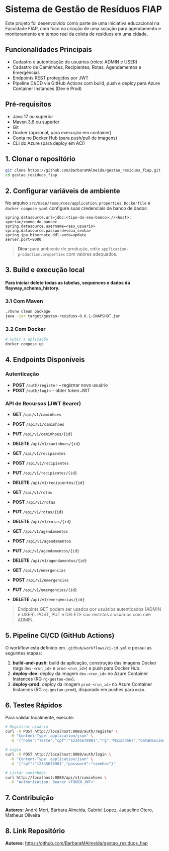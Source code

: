 # Sistema de Gestão de Resíduos FIAP

Este projeto foi desenvolvido como parte de uma iniciativa educacional na Faculdade FIAP, com foco na criação de uma solução para agendamento e monitoramento em tempo real da coleta de resíduos em uma cidade.

## Funcionalidades Principais

- Cadastro e autenticação de usuários (roles: ADMIN e USER)
- Cadastro de Caminhões, Recipientes, Rotas, Agendamentos e Emergências
- Endpoints REST protegidos por JWT
- Pipeline CI/CD via GitHub Actions com build, push e deploy para Azure Container Instances (Dev e Prod)

## Pré-requisitos

- Java 17 ou superior
- Maven 3.6 ou superior
- Git
- Docker (opcional, para execução em container)
- Conta no Docker Hub (para push/pull de imagens)
- CLI do Azure (para deploy em ACI)

## 1. Clonar o repositório

```bash
git clone https://github.com/BarbaraMAlmeida/gestao_residuos_fiap.git
cd gestao_residuos_fiap
```

## 2. Configurar variáveis de ambiente

No arquivo `src/main/resources/application.properties`, `Dockerfile` e `docker-compose.yaml` configure suas credenciais de banco de dados:

```properties
spring.datasource.url=jdbc:<tipo-do-seu-banco>://<host>:<porta>/<nome_do_banco>
spring.datasource.username=<seu_usuario>
spring.datasource.password=<sua_senha>
spring.jpa.hibernate.ddl-auto=update
server.port=8080
```

> **Dica:** para ambiente de produção, edite `application-production.properties` com valores adequados.

## 3. Build e execução local

#### Para iniciar delete todas as tabelas, sequences e dados da flayway_schema_history. 

### 3.1 Com Maven

```bash
./mvnw clean package
java -jar target/gestao-residuos-0.0.1-SNAPSHOT.jar
```

### 3.2 Com Docker

```bash
# Subir a aplicação
docker compose up
```

## 4. Endpoints Disponíveis

### Autenticação

- **POST** `/auth/register` – registrar novo usuário
- **POST** `/auth/login` – obter token JWT

### API de Recursos (JWT Bearer)

- **GET**  `/api/v1/caminhoes`

- **POST** `/api/v1/caminhoes`

- **PUT**  `/api/v1/caminhoes/{id}`

- **DELETE** `/api/v1/caminhoes/{id}`

- **GET**  `/api/v1/recipientes`

- **POST** `/api/v1/recipientes`

- **PUT**  `/api/v1/recipientes/{id}`

- **DELETE** `/api/v1/recipientes/{id}`

- **GET**  `/api/v1/rotas`

- **POST** `/api/v1/rotas`

- **PUT**  `/api/v1/rotas/{id}`

- **DELETE** `/api/v1/rotas/{id}`

- **GET**  `/api/v1/agendamentos`

- **POST** `/api/v1/agendamentos`

- **PUT**  `/api/v1/agendamentos/{id}`

- **DELETE** `/api/v1/agendamentos/{id}`

- **GET**  `/api/v1/emergencias`

- **POST** `/api/v1/emergencias`

- **PUT**  `/api/v1/emergencias/{id}`

- **DELETE** `/api/v1/emergencias/{id}`

> Endpoints GET podem ser usados por usuários autenticados (ADMIN e USER). POST, PUT e DELETE são restritos a usuários com role ADMIN.

## 5. Pipeline CI/CD (GitHub Actions)

O workflow está definido em `.github/workflows/ci-cd.yml` e possui as seguintes etapas:

1. **build-and-push:** build da aplicação, construção das imagens Docker (tags `dev-<run_id>` e `prod-<run_id>`) e push para Docker Hub.
2. **deploy-dev:** deploy da imagem `dev-<run_id>` no Azure Container Instances (RG `rg-gestao-dev`).
3. **deploy-prod:** deploy da imagem `prod-<run_id>` no Azure Container Instances (RG `rg-gestao-prod`), disparado em pushes para `main`.

## 6. Testes Rápidos

Para validar localmente, execute:

```bash
# Registrar usuário
curl -X POST http://localhost:8080/auth/register \
  -H "Content-Type: application/json" \
  -d '{"nome":"Teste","cpf":"12345678901","rg":"MG1234567","dataNascimento":"1990-01-01","orgaoExpedicao":"SSP","imagem":{"fileName":"test.jpg","base64":"..."},"telefone":"11900000000"}'

# Login
curl -X POST http://localhost:8080/auth/login \
  -H "Content-Type: application/json" \
  -d '{"cpf":"12345678901","password":"<senha>"}'

# Listar caminhões
curl http://localhost:8080/api/v1/caminhoes \
  -H "Authorization: Bearer <TOKEN_JWT>"
```

## 7. Contribuição

**Autores:** André Mori, Bárbara Almeida, Gabriel Lopez, Jaqueline Otero, Matheus Oliveira


## 8. Link Repositório

**Autores:** https://github.com/BarbaraMAlmeida/gestao_residuos_fiap

